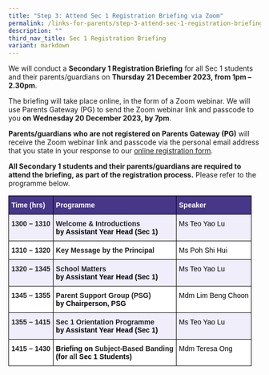 ```yaml
---
title: "Step 3: Attend Sec 1 Registration Briefing via Zoom"
permalink: /links-for-parents/step-3-attend-sec-1-registration-briefing-via-zoom/
description: ""
third_nav_title: Sec 1 Registration Briefing
variant: markdown
---
```

We will conduct a **Secondary 1 Registration Briefing** for all Sec 1 students and their parents/guardians on **Thursday** **21 December 2023, from 1pm – 2.30pm**.

The briefing will take place online, in the form of a Zoom webinar. We will use Parents Gateway (PG) to send the Zoom webinar link and passcode to you **on Wednesday 20 December 2023, by 7pm**.

**Parents/guardians who are not registered on Parents Gateway (PG)** will receive the Zoom webinar link and passcode via the personal email address that you state in your response to our [online registration form](https://form.gov.sg/6554c5d94833110012f97115).

**All Secondary 1 students and their parents/guardians are required to attend the briefing, as part of the registration process.** Please refer to the programme below.

<style type="text/css">
.tg  {border-collapse:collapse;border-spacing:0;}
.tg td{border-color:black;border-style:solid;border-width:1px;font-family:Arial, sans-serif;font-size:14px;
  overflow:hidden;padding:10px 5px;word-break:normal;}
.tg th{border-color:black;border-style:solid;border-width:1px;font-family:Arial, sans-serif;font-size:14px;
  font-weight:normal;overflow:hidden;padding:10px 5px;word-break:normal;}
.tg .tg-l2bf{background-color:#FFF;color:#222;font-weight:bold;text-align:left;vertical-align:top}
.tg .tg-1niu{background-color:#F1EEFC;color:#222;text-align:left;vertical-align:top}
.tg .tg-par1{background-color:#473789;color:#FFF;font-weight:bold;text-align:left;vertical-align:top}
.tg .tg-o395{background-color:#F1EEFC;color:#222;font-weight:bold;text-align:left;vertical-align:top}
.tg .tg-tsok{background-color:#FFF;color:#222;text-align:left;vertical-align:top}
</style>
<table class="tg">
<thead>
  <tr>
    <th class="tg-par1">Time (hrs)</th>
    <th class="tg-par1">Programme</th>
    <th class="tg-par1">Speaker</th>
  </tr>
</thead>
<tbody>
  <tr>
    <td class="tg-o395">1300 – 1310</td>
    <td class="tg-o395">Welcome &amp; Introductions<br><span style="color:#000">by Assistant Year Head (Sec 1)</span></td>
    <td class="tg-1niu"><span style="color:#000">Ms Teo Yao Lu</span></td>
  </tr>
  <tr>
    <td class="tg-l2bf">1310 – 1320</td>
    <td class="tg-l2bf">Key Message by the Principal</td>
    <td class="tg-tsok"><span style="color:#000">Ms Poh Shi Hui</span></td>
  </tr>
  <tr>
    <td class="tg-o395">1320 – 1345</td>
    <td class="tg-o395">School Matters<br><span style="color:#000">by Assistant Year Head (Sec 1)</span></td>
    <td class="tg-1niu"><span style="color:#000">Ms Teo Yao Lu</span></td>
  </tr>
  <tr>
    <td class="tg-l2bf">1345 – 1355</td>
    <td class="tg-l2bf">Parent Support Group (PSG)<br><span style="color:#000">by Chairperson, PSG</span></td>
    <td class="tg-tsok"><span style="color:#000">Mdm Lim Beng Choon</span></td>
  </tr>
  <tr>
    <td class="tg-o395">1355 – 1415</td>
    <td class="tg-o395">Sec 1 Orientation Programme<br><span style="color:#000">by Assistant Year Head (Sec 1)</span></td>
    <td class="tg-1niu"><span style="color:#000">Ms Teo Yao Lu</span></td>
  </tr>
  <tr>
    <td class="tg-l2bf">1415 – 1430</td>
    <td class="tg-l2bf"><span style="color:#000">Briefing on</span> Subject-Based Banding<br><span style="color:#000">(for</span> all <span style="color:#000">Sec 1 Students)</span></td>
    <td class="tg-tsok"><span style="color:#000">Mdm Teresa Ong</span></td>
  </tr>
</tbody>
</table>